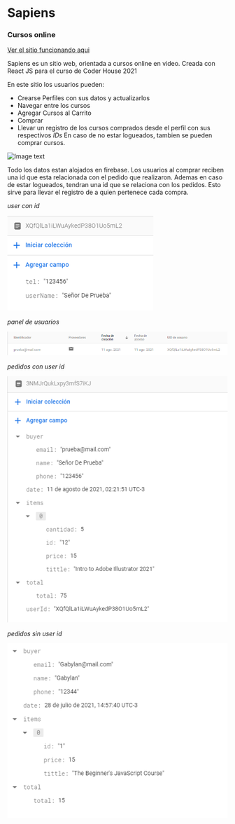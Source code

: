 # Sapiens
### Cursos online

[Ver el sitio funcionando aqui](https://sharp-leavitt-586b0f.netlify.app/)

Sapiens es un sitio web, orientada a cursos online en video. Creada con React JS para el curso de Coder House 2021

En este sitio los usuarios pueden:

- Crearse Perfiles con sus datos y actualizarlos
- Navegar entre los cursos
- Agregar Cursos al Carrito
- Comprar
- Llevar un registro de los cursos comprados desde el perfil con sus respectivos *IDs*
En caso de no estar logueados, tambien se pueden comprar cursos.

![Image text](https://github.com/GabrielConforte/cursos-Conforte/blob/master/GIF%2015-8-2021%2015-13-57.gif)

Todo los datos estan alojados en firebase. Los usuarios al comprar reciben una id que esta relacionada con el pedido que realizaron. Ademas en caso de estar logueados, tendran una id que se relaciona con los pedidos. Esto sirve para llevar el registro de a quien pertenece cada compra.

 *user con id*

![Image text](https://github.com/GabrielConforte/cursos-Conforte/blob/master/doc%20files/user%20ids.png)
 
 *panel de usuarios*

![Image text](https://github.com/GabrielConforte/cursos-Conforte/blob/master/doc%20files/panel%20de%20usuarios%20en%20firebase.png)

 *pedidos con user id*
 
 ![Image text](https://github.com/GabrielConforte/cursos-Conforte/blob/master/doc%20files/pedidos%20con%20user%20id.png)

 *pedidos sin user id*

 ![Image text](https://github.com/GabrielConforte/cursos-Conforte/blob/master/doc%20files/pedidos%20sin%20user%20ide.png)



